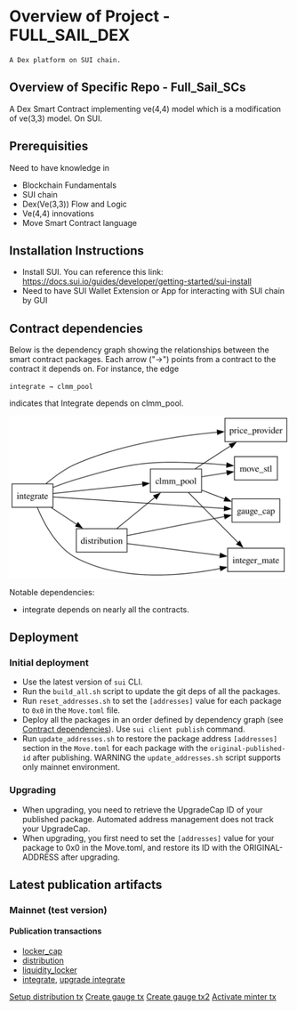 # Overview of Project - FULL_SAIL_DEX

    A Dex platform on SUI chain.

## Overview of Specific Repo - Full_Sail_SCs

A Dex Smart Contract implementing ve(4,4) model which is a modification of ve(3,3) model. On SUI.

## Prerequisities

Need to have knowledge in
- Blockchain Fundamentals
- SUI chain
- Dex(Ve(3,3)) Flow and Logic
- Ve(4,4) innovations
- Move Smart Contract language

## Installation Instructions

- Install SUI. You can reference this link: https://docs.sui.io/guides/developer/getting-started/sui-install
- Need to have SUI Wallet Extension or App for interacting with SUI chain by GUI

## Contract dependencies

Below is the dependency graph showing the relationships between the smart contract packages. Each arrow ("→") points from a contract to the contract it depends on. For instance, the edge

`integrate → clmm_pool`

indicates that Integrate depends on clmm_pool.

![Dependency Graph](dependency_graph.svg)

Notable dependencies:
- integrate depends on nearly all the contracts.

## Deployment

### Initial deployment
- Use the latest version of `sui` CLI.
- Run the `build_all.sh` script to update the git deps of all the packages.
- Run `reset_addresses.sh` to set the `[addresses]` value for each package to `0x0` in the `Move.toml` file.
- Deploy all the packages in an order defined by dependency graph (see [Contract dependencies](#contract-dependencies)). 
Use `sui client publish` command.
- Run `update_addresses.sh` to restore the package address `[addresses]` section in the `Move.toml` for each package with the `original-published-id` after publishing. WARNING the `update_addresses.sh` script supports only mainnet environment.

### Upgrading
- When upgrading, you need to retrieve the UpgradeCap ID of your published package. Automated address management does not track your UpgradeCap.
- When upgrading, you first need to set the `[addresses]` value for your package to 0x0 in the Move.toml, and restore its ID with the ORIGINAL-ADDRESS after upgrading.

## Latest publication artifacts

### Mainnet (test version)

#### Publication transactions

- [locker_cap](https://suivision.xyz/txblock/6beJNe6xim5mW2yofXZYyarizeg2GMtYmZrw4BAfhJ1c)
- [distribution](https://suivision.xyz/txblock/CCLQ3jyD6j9g5mVhvDq3RByffokctZpe9uKnNnrwZsDX)
- [liquidity_locker](https://suivision.xyz/txblock/GH87ajY9LB1QXiF7Hm2FcUqt84m42eezqD8Vco8h3AS8)
- [integrate](https://suivision.xyz/txblock/5oGNpGb5CfM1wFnmaoLovNsMDFjhX5sMQtBG3wjABEjd), [upgrade integrate](https://suivision.xyz/txblock/8YboNNJfhMPVVDshfDmCL6hc4P7nS2YorrY9CzzKkvzU)

[Setup distribution tx](https://suivision.xyz/txblock/31N5n7ZHB5X6K1ZPaAtJUny4eEZUYbZJGbFoEqbSnVas)
[Create gauge tx](https://suivision.xyz/txblock/2uLEzLu2JYCM2qqCbCNMgqayVCiT43tNEvbK4pPc425U)
[Create gauge tx2](https://suivision.xyz/txblock/D3vc98r73mvJ7mmsPE2ucsARs8QqA2v5A6aTiy6q4a2H)
[Activate minter tx](https://suivision.xyz/txblock/A6BNVhv4GG7AkniPBinLtrDak7y4um3CcX6ejAe3z7NK)